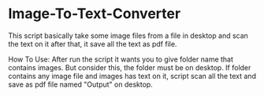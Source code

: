 # Image-To-Text-Converter

This script basically take some image files from a file in desktop and scan the text on it after that, it save all the text as pdf file.

How To Use:
After run the script it wants you to give folder name that contains images. But consider this, the folder must be on desktop.
If folder contains any image file and images has text on it, script scan all the text and save as pdf file named "Output" on desktop.
